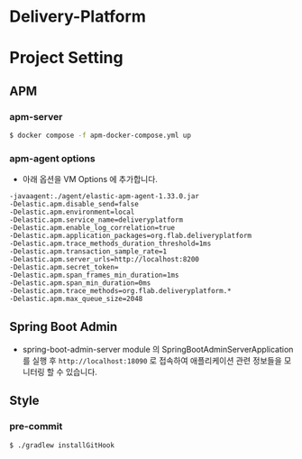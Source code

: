 # Delivery-Platform

# Project Setting

## APM

### apm-server

```bash
$ docker compose -f apm-docker-compose.yml up
```

### apm-agent options

- 아래 옵션을 VM Options 에 추가합니다.

```
-javaagent:./agent/elastic-apm-agent-1.33.0.jar
-Delastic.apm.disable_send=false
-Delastic.apm.environment=local
-Delastic.apm.service_name=deliveryplatform
-Delastic.apm.enable_log_correlation=true
-Delastic.apm.application_packages=org.flab.deliveryplatform
-Delastic.apm.trace_methods_duration_threshold=1ms
-Delastic.apm.transaction_sample_rate=1
-Delastic.apm.server_urls=http://localhost:8200
-Delastic.apm.secret_token=
-Delastic.apm.span_frames_min_duration=1ms
-Delastic.apm.span_min_duration=0ms
-Delastic.apm.trace_methods=org.flab.deliveryplatform.*
-Delastic.apm.max_queue_size=2048
```

## Spring Boot Admin

- spring-boot-admin-server module 의 SpringBootAdminServerApplication 를 실행 후
  `http://localhost:18090` 로 접속하여 애플리케이션 관련 정보들을 모니터링 할 수 있습니다.

## Style

### pre-commit

```bash
$ ./gradlew installGitHook
```
